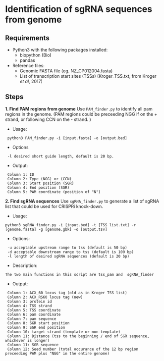 # Identification of sgRNA sequences from genome

## Requirements
+ Python3 with the following packages installed:
  + biopython (Bio)
  + pandas 
+ Reference files:
  + Genomic FASTA file (eg. NZ_CP012004.fasta)
  + List of transcription start sites (TSSs) (Kroger_TSS.txt, from Kroger _et al_, 2017)
 
## Steps
**1. Find PAM regions from genome**
  Use `PAM_finder.py` to identify all pam regions in the genome. (PAM regions could be preceeding NGG if on the + strand, or following CCN on the - strand. )
    
   - Usage:
   ```
    python3 PAM_finder.py -i [input.fasta] -o [output.bed]
   ```
    
   - Options
   ```
    -l desired short guide length, default is 20 bp.
   ```
   
   - Output:
   ```
    Column 1: ID
    Column 2: Type (NGG) or (CCN)
    Column 3: Start position (SGR)
    Column 4: End position (SGR)
    Column 5: PAM coordinate (position of "N")
   ```
    
  
**2. Find sgRNA sequences**
  Use `sgRNA_finder.py` to generate a list of sgRNA list that could be used for CRISPRi knock-down.
  
   - Usage:
   ```
   python3 sgRNA_finder.py -i [input.bed] -t [TSS list.txt] -r [genome.fasta] -g [genome.gbk] -o [output.tsv]
   ```
   
   - Options:
   ```
    -u acceptable upstream range to tss (default is 50 bp)
    -d acceptable downstream range to tss (default is 100 bp)
    -l length of desired sgRNA sequences (default is 20 bp)
   ```
   
   - Description:
   ```
   The two main functions in this script are tss_pam and  sgRNA_finder
   ```
   
   - Output:
   ```
    Column 1: ACX_60 locus tag (old as in Kroger TSS list)
    Column 2: ACX_RS60 locus tag (new)
    Column 3: protein id
    Column 4: TSS strand
    Column 5: TSS coordinate
    Column 6: pam coordinate
    Column 7: pam sequence
    Column 8: SGR start position
    Column 9: SGR end position
    Column 10: target strand (template or non-template)
    Column 11: Distance (tss to the beginning / end of SGR sequence, whichever is longer)
    Column 11: SGR sequence
    Column 12: Seed number (total occurance of the 12 bp region preceeding PAM plus "NGG" in the entire genome)
   ```
